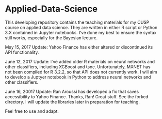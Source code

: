 # Applied-Data-Science
This developing repository contains the teaching materials for my CUSP course on applied data science. They are written in either R script 
or Python 3.X contained in Jupyter notebooks. I've done my best to ensure the syntax still works, especially for the Bayesian lecture.  

May 15, 2017 Update: Yahoo Finance has either altered or discontinued its API functionality.  

June 12, 2017 Update: I've added older R materials on neural networks and other classifiers, including XGBoost and tsne.  Unfortunately, 
MXNET has not been compiled for R 3.2.2, so that API does not currently work.  I will aim to develop a Juptyer notebook in Python to 
address neural networks and other classifiers.

June 16, 20017 Update: Ran Aroussi has developed a fix that saves accessibility to Yahoo Finance.  Thanks, Ran!  Great stuff.
See the forked directory.  I will update the libraries later in preparation for teaching.

Feel free to use and adapt.
